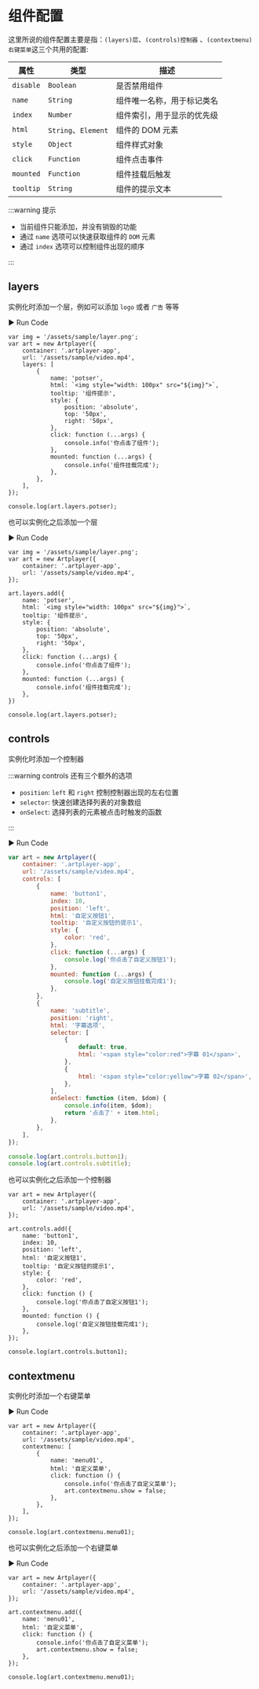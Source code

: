 # 组件配置

这里所说的组件配置主要是指：`(layers)层`、`(controls)控制器` 、`(contextmenu)右键菜单`这三个共用的配置:

| 属性      | 类型                | 描述                       |
| --------- | ------------------- | -------------------------- |
| `disable` | `Boolean`           | 是否禁用组件               |
| `name`    | `String`            | 组件唯一名称，用于标记类名 |
| `index`   | `Number`            | 组件索引，用于显示的优先级 |
| `html`    | `String`、`Element` | 组件的 DOM 元素            |
| `style`   | `Object`            | 组件样式对象               |
| `click`   | `Function`          | 组件点击事件               |
| `mounted` | `Function`          | 组件挂载后触发             |
| `tooltip` | `String`            | 组件的提示文本             |

:::warning 提示

- 当前组件只能添加，并没有销毁的功能
- 通过 `name` 选项可以快速获取组件的 `DOM` 元素
- 通过 `index` 选项可以控制组件出现的顺序

:::

## layers

实例化时添加一个层，例如可以添加 `logo` 或者 `广告` 等等

<div className="run-code">▶ Run Code</div>

```js{5-22}
var img = '/assets/sample/layer.png';
var art = new Artplayer({
    container: '.artplayer-app',
    url: '/assets/sample/video.mp4',
    layers: [
        {
            name: 'potser',
            html: `<img style="width: 100px" src="${img}">`,
            tooltip: '组件提示',
            style: {
                position: 'absolute',
                top: '50px',
                right: '50px',
            },
            click: function (...args) {
                console.info('你点击了组件');
            },
            mounted: function (...args) {
                console.info('组件挂载完成');
            },
        },
    ],
});

console.log(art.layers.potser);
```

也可以实例化之后添加一个层

<div className="run-code">▶ Run Code</div>

```js{7-22}
var img = '/assets/sample/layer.png';
var art = new Artplayer({
    container: '.artplayer-app',
    url: '/assets/sample/video.mp4',
});

art.layers.add({
    name: 'potser',
    html: `<img style="width: 100px" src="${img}">`,
    tooltip: '组件提示',
    style: {
        position: 'absolute',
        top: '50px',
        right: '50px',
    },
    click: function (...args) {
        console.info('你点击了组件');
    },
    mounted: function (...args) {
        console.info('组件挂载完成');
    },
})

console.log(art.layers.potser);
```

## controls

实例化时添加一个控制器

:::warning controls 还有三个额外的选项

- `position`: `left` 和 `right` 控制控制器出现的左右位置
- `selector`: 快速创建选择列表的对象数组
- `onSelect`: 选择列表的元素被点击时触发的函数

:::

<div className="run-code">▶ Run Code</div>

```js
var art = new Artplayer({
    container: '.artplayer-app',
    url: '/assets/sample/video.mp4',
    controls: [
        {
            name: 'button1',
            index: 10,
            position: 'left',
            html: '自定义按钮1',
            tooltip: '自定义按钮的提示1',
            style: {
                color: 'red',
            },
            click: function (...args) {
                console.log('你点击了自定义按钮1');
            },
            mounted: function (...args) {
                console.log('自定义按钮挂载完成1');
            },
        },
        {
            name: 'subtitle',
            position: 'right',
            html: '字幕选项',
            selector: [
                {
                    default: true,
                    html: '<span style="color:red">字幕 01</span>',
                },
                {
                    html: '<span style="color:yellow">字幕 02</span>',
                },
            ],
            onSelect: function (item, $dom) {
                console.info(item, $dom);
                return '点击了' + item.html;
            },
        },
    ],
});

console.log(art.controls.button1);
console.log(art.controls.subtitle);
```

也可以实例化之后添加一个控制器

```js{6-22}
var art = new Artplayer({
    container: '.artplayer-app',
    url: '/assets/sample/video.mp4',
});

art.controls.add({
    name: 'button1',
    index: 10,
    position: 'left',
    html: '自定义按钮1',
    tooltip: '自定义按钮的提示1',
    style: {
        color: 'red',
    },
    click: function () {
        console.log('你点击了自定义按钮1');
    },
    mounted: function () {
        console.log('自定义按钮挂载完成1');
    },
});

console.log(art.controls.button1);
```

## contextmenu

实例化时添加一个右键菜单

<div className="run-code">▶ Run Code</div>

```js{4-12}
var art = new Artplayer({
    container: '.artplayer-app',
    url: '/assets/sample/video.mp4',
    contextmenu: [
        {
            name: 'menu01',
            html: '自定义菜单',
            click: function () {
                console.info('你点击了自定义菜单');
                art.contextmenu.show = false;
            },
        },
    ],
});

console.log(art.contextmenu.menu01);
```

也可以实例化之后添加一个右键菜单

<div className="run-code">▶ Run Code</div>

```js{6-12}
var art = new Artplayer({
    container: '.artplayer-app',
    url: '/assets/sample/video.mp4',
});

art.contextmenu.add({
    name: 'menu01',
    html: '自定义菜单',
    click: function () {
        console.info('你点击了自定义菜单');
        art.contextmenu.show = false;
    },
});

console.log(art.contextmenu.menu01);
```